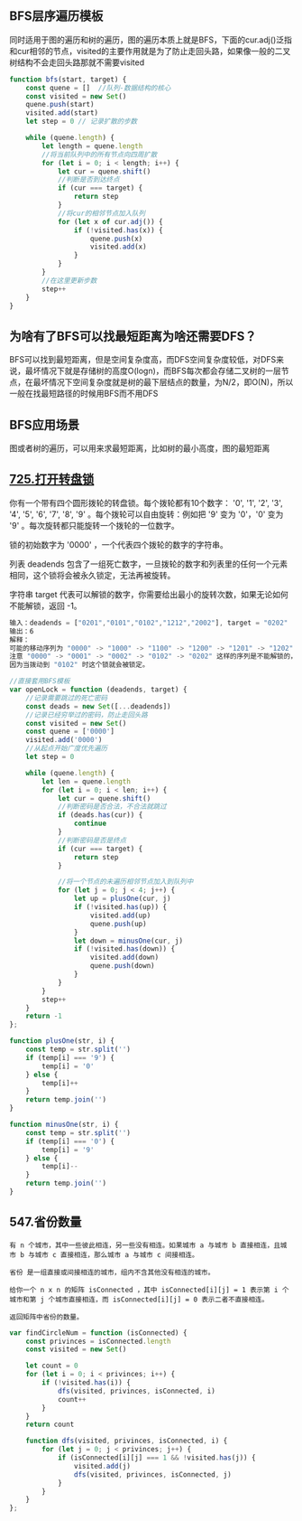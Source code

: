 ## BFS层序遍历模板

同时适用于图的遍历和树的遍历，图的遍历本质上就是BFS，下面的cur.adj()泛指和cur相邻的节点，visited的主要作用就是为了防止走回头路，如果像一般的二叉树结构不会走回头路那就不需要visited

```javascript
function bfs(start, target) {
    const quene = []  //队列-数据结构的核心
    const visited = new Set()
    quene.push(start)
    visited.add(start)
    let step = 0 // 记录扩散的步数

    while (quene.length) {
        let length = quene.length
        //将当前队列中的所有节点向四周扩散
        for (let i = 0; i < length; i++) {
            let cur = quene.shift()
            //判断是否到达终点
            if (cur === target) {
                return step
            }
            //将cur的相邻节点加入队列
            for (let x of cur.adj()) {
                if (!visited.has(x)) {
                    quene.push(x)
                    visited.add(x)
                }
            }
        }
        //在这里更新步数
        step++
    }
}
```

## 为啥有了BFS可以找最短距离为啥还需要DFS？

BFS可以找到最短距离，但是空间复杂度高，而DFS空间复杂度较低，对DFS来说，最坏情况下就是存储树的高度O(logn)，而BFS每次都会存储二叉树的一层节点，在最坏情况下空间复杂度就是树的最下层结点的数量，为N/2，即O(N)，所以一般在找最短路径的时候用BFS而不用DFS



## BFS应用场景

图或者树的遍历，可以用来求最短距离，比如树的最小高度，图的最短距离



## [725.打开转盘锁](https://leetcode-cn.com/problems/open-the-lock/)

你有一个带有四个圆形拨轮的转盘锁。每个拨轮都有10个数字： '0', '1', '2', '3', '4', '5', '6', '7', '8', '9' 。每个拨轮可以自由旋转：例如把 '9' 变为  '0'，'0' 变为 '9' 。每次旋转都只能旋转一个拨轮的一位数字。

锁的初始数字为 '0000' ，一个代表四个拨轮的数字的字符串。

列表 deadends 包含了一组死亡数字，一旦拨轮的数字和列表里的任何一个元素相同，这个锁将会被永久锁定，无法再被旋转。

字符串 target 代表可以解锁的数字，你需要给出最小的旋转次数，如果无论如何不能解锁，返回 -1。

```javascript
输入：deadends = ["0201","0101","0102","1212","2002"], target = "0202"
输出：6
解释：
可能的移动序列为 "0000" -> "1000" -> "1100" -> "1200" -> "1201" -> "1202" -> "0202"。
注意 "0000" -> "0001" -> "0002" -> "0102" -> "0202" 这样的序列是不能解锁的，
因为当拨动到 "0102" 时这个锁就会被锁定。
```

```javascript
//直接套用BFS模板
var openLock = function (deadends, target) {
    //记录需要跳过的死亡密码
    const deads = new Set([...deadends])
    //记录已经穷举过的密码，防止走回头路
    const visited = new Set()
    const quene = ['0000']
    visited.add('0000')
    //从起点开始广度优先遍历
    let step = 0

    while (quene.length) {
        let len = quene.length
        for (let i = 0; i < len; i++) {
            let cur = quene.shift()
            //判断密码是否合法，不合法就跳过
            if (deads.has(cur)) {
                continue
            }
            //判断密码是否是终点
            if (cur === target) {
                return step
            }

            //将一个节点的未遍历相邻节点加入到队列中
            for (let j = 0; j < 4; j++) {
                let up = plusOne(cur, j)
                if (!visited.has(up)) {
                    visited.add(up)
                    quene.push(up)
                }
                let down = minusOne(cur, j)
                if (!visited.has(down)) {
                    visited.add(down)
                    quene.push(down)
                }
            }
        }
        step++
    }
    return -1
};

function plusOne(str, i) {
    const temp = str.split('')
    if (temp[i] === '9') {
        temp[i] = '0'
    } else {
        temp[i]++
    }
    return temp.join('')
}

function minusOne(str, i) {
    const temp = str.split('')
    if (temp[i] === '0') {
        temp[i] = '9'
    } else {
        temp[i]--
    }
    return temp.join('')
}
```

## 547.省份数量

```
有 n 个城市，其中一些彼此相连，另一些没有相连。如果城市 a 与城市 b 直接相连，且城市 b 与城市 c 直接相连，那么城市 a 与城市 c 间接相连。

省份 是一组直接或间接相连的城市，组内不含其他没有相连的城市。

给你一个 n x n 的矩阵 isConnected ，其中 isConnected[i][j] = 1 表示第 i 个城市和第 j 个城市直接相连，而 isConnected[i][j] = 0 表示二者不直接相连。

返回矩阵中省份的数量。
```

```js
var findCircleNum = function (isConnected) {
    const privinces = isConnected.length
    const visited = new Set()

    let count = 0
    for (let i = 0; i < privinces; i++) {
        if (!visited.has(i)) {
            dfs(visited, privinces, isConnected, i)
            count++
        }
    }
    return count

    function dfs(visited, privinces, isConnected, i) {
        for (let j = 0; j < privinces; j++) {
            if (isConnected[i][j] === 1 && !visited.has(j)) {
                visited.add(j)
                dfs(visited, privinces, isConnected, j)
            }
        }
    }
};
```

